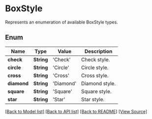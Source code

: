 ﻿# BoxStyle
Represents an enumeration of available BoxStyle types.

## Enum
Name | Type | Value | Description
------------ | ------------- | ------------- | -------------
**check** | **String** | 'Check' | Check style.
**circle** | **String** | 'Circle' | Circle style.
**cross** | **String** | 'Cross' | Cross style.
**diamond** | **String** | 'Diamond' | Diamond style.
**square** | **String** | 'Square' | Square style.
**star** | **String** | 'Star' | Star style.

[[Back to Model list]](../README.md#documentation-for-models) [[Back to API list]](../README.md#documentation-for-api-endpoints) [[Back to README]](../README.md) [[View Source]](../AsposePdfCloud/Models/BoxStyle.swift)

